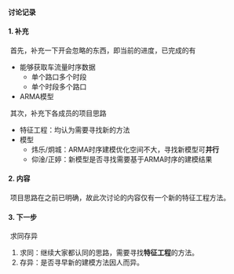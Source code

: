 #### 讨论记录

#### 1. 补充

​	首先，补充一下开会忽略的东西，即当前的进度，已完成的有

+ 能够获取车流量时序数据
  + 单个路口多个时段
  + 单个时段多个路口
+ ARMA模型

​	其次，补充下各成员的项目思路

+  特征工程：均认为需要寻找新的方法
+ 模型
  + 炜乐/炯城：ARMA时序建模优化空间不大，寻找新模型可**并行**
  + 仰淦/正婷：新模型是否寻找需要基于ARMA时序的建模结果



#### 2. 内容

​	项目思路在之前已明确，故此次讨论的内容仅有一个新的特征工程方法。



#### 3. 下一步

​	求同存异

1. 求同：继续大家都认同的思路，需要寻找**特征工程**的方法。
2. 存异：是否寻早新的建模方法因人而异。
